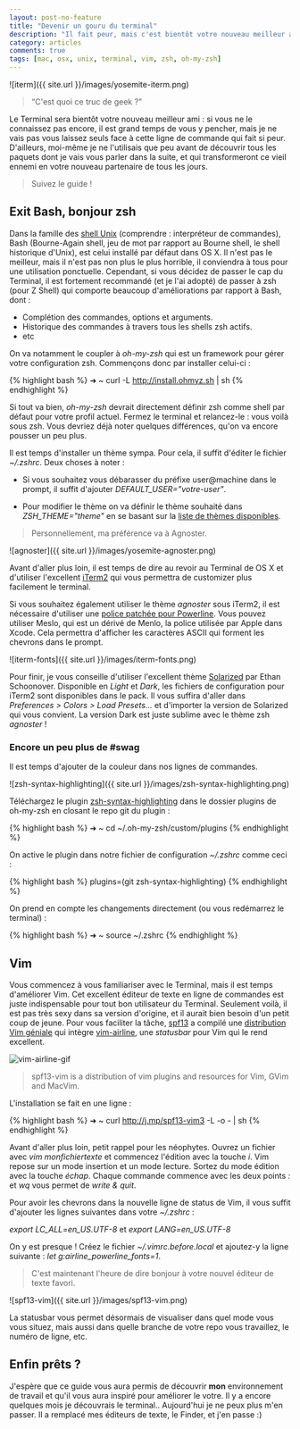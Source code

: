 ```yaml
---
layout: post-no-feature
title: "Devenir un gouru du terminal"
description: "Il fait peur, mais c'est bientôt votre nouveau meilleur ami."
category: articles
comments: true
tags: [mac, osx, unix, terminal, vim, zsh, oh-my-zsh]
---
```


![iterm]({{ site.url }}/images/yosemite-iterm.png)

> “C'est quoi ce truc de geek ?”

Le Terminal sera bientôt votre nouveau meilleur ami : si vous ne le connaissez pas
encore, il est grand temps de vous y pencher, mais je ne vais pas vous laissez
seuls face à cette ligne de commande qui fait si peur. D'ailleurs, moi-même je
ne l'utilisais que peu avant de découvrir tous les paquets dont je vais vous
parler dans la suite, et qui transformeront ce vieil ennemi en votre nouveau
partenaire de tous les jours.

> Suivez le guide !

## Exit Bash, bonjour zsh

Dans la famille des [shell Unix](http://fr.wikipedia.org/wiki/Shell_Unix)
(comprendre : interpréteur de commandes), Bash (Bourne-Again shell, jeu de mot
par rapport au Bourne shell, le shell historique d'Unix), est celui installé par
défaut dans OS X. Il n'est pas le meilleur, mais il n'est pas non plus le plus
horrible, il conviendra à tous pour une utilisation ponctuelle. Cependant, si
vous décidez de passer le cap du Terminal, il est fortement recommandé (et je
l'ai adopté) de passer à zsh (pour Z Shell) qui comporte beaucoup
d'améliorations par rapport à Bash, dont : 

* Complétion des commandes, options et arguments.
* Historique des commandes à travers tous les shells zsh actifs.
* etc

On va notamment le coupler à *oh-my-zsh* qui est un framework pour gérer votre
configuration zsh. Commençons donc par installer celui-ci :

{% highlight bash %}
➜  ~ curl -L http://install.ohmyz.sh | sh
{% endhighlight %}

Si tout va bien, *oh-my-zsh* devrait directement définir zsh comme shell par
défaut pour votre profil actuel. Fermez le terminal et relancez-le : vous voilà
sous zsh. Vous devriez déjà noter quelques différences, qu'on va encore pousser
un peu plus.

Il est temps d'installer un thème sympa. Pour cela, il suffit d'éditer le
fichier *~/.zshrc*. Deux choses à noter :

* Si vous souhaitez vous débarasser du préfixe user@machine dans le prompt, il
suffit d'ajouter *DEFAULT_USER="votre-user"*.

* Pour modifier le thème on va définir le thème souhaité dans *ZSH_THEME="theme"*
en se basant sur la [liste de thèmes disponibles](https://github.com/robbyrussell/oh-my-zsh/wiki/themes).

> Personnellement, ma préférence va à Agnoster.

![agnoster]({{ site.url }}/images/yosemite-agnoster.png)

Avant d'aller plus loin, il est temps de dire au revoir au Terminal de OS X et
d'utiliser l'excellent [iTerm2](http://iterm2.com/) qui vous permettra de
customizer plus facilement le terminal.

Si vous souhaitez également utiliser le thème *agnoster* sous iTerm2, il est
nécessaire d'utiliser une [police patchée pour
Powerline](https://www.dropbox.com/s/p4v92lky78jw4i6/Screenshot%202014-09-16%2019.51.25.png?dl=0).
Vous pouvez utiliser Meslo, qui est un dérivé de Menlo, la police utilisée par
Apple dans Xcode. Cela permettra d'afficher les caractères ASCII qui forment les
chevrons dans le prompt. 

![iterm-fonts]({{ site.url }}/images/iterm-fonts.png)

Pour finir, je vous conseille d'utiliser l'excellent thème
[Solarized](http://ethanschoonover.com/solarized) par Ethan Schoonover.
Disponible en *Light* et *Dark*, les fichiers de configuration pour iTerm2 sont
disponibles dans le pack. Il vous suffira d'aller dans *Preferences > Colors >
Load Presets...* et d'importer la version de Solarized qui vous convient. La
version Dark est juste sublime avec le thème zsh *agnoster* !

### Encore un peu plus de #swag

Il est temps d'ajouter de la couleur dans nos lignes de commandes.

![zsh-syntax-highlighting]({{ site.url }}/images/zsh-syntax-highlighting.png)

Téléchargez le plugin
[zsh-syntax-highlighting](https://github.com/zsh-users/zsh-syntax-highlighting)
dans le dossier plugins de oh-my-zsh en closant le repo git du plugin :

{% highlight bash %}
➜  ~ cd ~/.oh-my-zsh/custom/plugins
{% endhighlight %}

On active le plugin dans notre fichier de configuration *~/.zshrc* comme ceci :

{% highlight bash %}
plugins=(git zsh-syntax-highlighting)
{% endhighlight %}

On prend en compte les changements directement (ou vous redémarrez le terminal) :

{% highlight bash %}
➜  ~ source ~/.zshrc
{% endhighlight %}

## Vim

Vous commencez à vous familiariser avec le Terminal, mais il est temps
d'améliorer Vim. Cet excellent éditeur de texte en ligne de commandes est juste
indispensable pour tout bon utilisateur du Terminal. Seulement voilà, il est pas
très sexy dans sa version d'origine, et il aurait bien besoin d'un petit coup de
jeune. Pour vous faciliter la tâche, [spf13](http://spf13.com) a compilé une
[distribution Vim géniale](http://vim.spf13.com/#install) qui intègre
[vim-airline](https://github.com/bling/vim-airline), une *statusbar* pour Vim
qui le rend excellent.

![vim-airline-gif](https://github.com/bling/vim-airline/wiki/screenshots/demo.gif)

> spf13-vim is a distribution of vim plugins and resources for Vim, GVim and MacVim.

L'installation se fait en une ligne :

{% highlight bash %}
➜  ~ curl http://j.mp/spf13-vim3 -L -o - | sh
{% endhighlight %}

Avant d'aller plus loin, petit rappel pour les néophytes. Ouvrez un fichier avec
*vim monfichiertexte* et commencez l'édition avec la touche *i*. Vim repose sur
un mode insertion et un mode lecture. Sortez du mode édition avec la touche
*échap*. Chaque commande commence avec les deux points *:* et *wq* vous permet
de *write & quit*.

Pour avoir les chevrons dans la nouvelle ligne de status de Vim, il vous suffit
d'ajouter les lignes suivantes dans votre *~/.zshrc* :

*export LC_ALL=en_US.UTF-8* et *export LANG=en_US.UTF-8*

On y est presque ! Créez le fichier *~/.vimrc.before.local* et ajoutez-y la
ligne suivante : *let g:airline_powerline_fonts=1*.

> C'est maintenant l'heure de dire bonjour à votre nouvel éditeur de texte favori.

![spf13-vim]({{ site.url }}/images/spf13-vim.png)

La statusbar vous permet désormais de visualiser dans quel mode vous vous
situez, mais aussi dans quelle branche de votre repo vous travaillez, le numéro
de ligne, etc.

## Enfin prêts ?

J'espère que ce guide vous aura permis de découvrir **mon** environnement de
travail et qu'il vous aura inspiré pour améliorer le votre. Il y a encore
quelques mois je découvrais le terminal.. Aujourd'hui je ne peux plus m'en
passer. Il a remplacé mes éditeurs de texte, le Finder, et j'en passe :)
